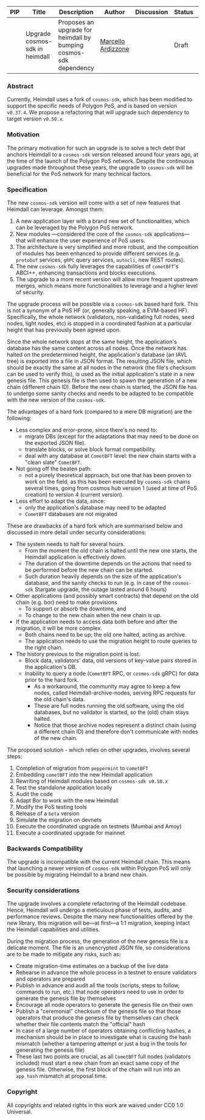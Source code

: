 | PIP | Title          | Description                | Author                        | Discussion                                                                  | Status      | Type                                     | Date                  |
|-----|----------------|----------------------------|-------------------------------|-----------------------------------------------------------------------------|-------------|------------------------------------------|-----------------------|
|  |Upgrade cosmos-sdk in heimdall| Proposes an upgrade for heimdall by bumping cosmos-sdk dependency | [Marcello Ardizzone](https://github.com/marcello33) | | Draft | Core | 2024-06-27

### Abstract

Currently, Heimdall uses a fork of `cosmos-sdk`, which has been modified to support the specific needs of Polygon PoS, and is based on version `v0.37.4`. We propose a refactoring that will upgrade such dependency to target version  `v0.50.x`.

### Motivation

The primary motivation for such an upgrade is to solve a tech debt that anchors Heimdall to a `cosmos-sdk` version released around four years ago, at the time of the launch of the Polygon PoS network. Despite the continuous upgrades made throughout these years, the upgrade to `cosmos-sdk` will be beneficial for the PoS network for many technical factors.

### Specification

The new `cosmos-sdk` version will come with a set of new features that Heimdall can leverage. Amongst them:
1. A new application layer with a brand new set of functionalities, which can be leveraged by the Polygon PoS network.
2. New modules —considered the core of the `cosmos-sdk` applications— that will enhance the user experience of PoS users.
3. The architecture is very simplified and more robust, and the composition of modules has been enhanced to provide different services (e.g. `protobuf` services, `gRPC` query services, `autocli`, new REST routes).
4. The new `cosmos-sdk` fully leverages the capabilities of `cometBFT`'s ABCI++, enhancing transactions and blocks executions.
5. The upgrade to a more recent version will allow more frequent upstream merges, which means more functionalities to leverage and a higher level of security.

The upgrade process will be possible via a `cosmos-sdk` based hard fork. This is not a synonym of a PoS HF (or, generally speaking, a EVM-based HF). Specifically, the whole network (validators, non-validating full nodes, seed nodes, light nodes, etc) is stopped in a coordinated fashion at a particular height that has previously been agreed upon.

Since the whole network stops at the same height, the application's database has the same content across all nodes. Once the network has halted on the predetermined height, the application's database (an IAVL tree) is exported into a file in JSON format. The resulting JSON file, which should be exactly the same at all nodes in the network (the file's checksum can be used to verify this), is used as the initial application's state in a new genesis file. This genesis file is then used to spawn the generation of a new chain (different chain ID). Before the new chain is started, the JSON file has to undergo some sanity checks and needs to be adapted to be compatible with the new version of the `cosmos-sdk`.

The advantages of a hard fork (compared to a mere DB migration) are the following:
- Less complex and error-prone, since there's no need to:
    - migrate DBs (except for the adaptations that may need to be done on the exported JSON file).
    - translate blocks, or solve block format compatibility.
    - deal with any database at `CometBFT` level: the new chain starts with a "clean slate" `CometBFT`.
- Not going off the beaten path:
    - not a purely theoretical approach, but one that has been proven to work on the field, as this has been executed by `cosmos-sdk` chains several times, going from cosmos hub version 1 (used at time of PoS creation) to version 4 (current version).
- Less effort to adapt the data, since:
    - only the application's database may need to be adapted
    - `CometBFT` databases are not migrated

These are drawbacks of a hard fork which are summarised below and discussed in more detail under security considerations:
- The system needs to halt for several hours.
    - From the moment the old chain is halted until the new one starts, the Heimdall application is effectively down.
    - The duration of the downtime depends on the actions that need to be performed before the new chain can be started.
    - Such duration heavily depends on the size of the application's database, and the sanity checks to run (e.g. in case of the `cosmos-sdk` Stargate upgrade, the outage lasted around 6 hours)
- Other applications (and possibly smart contracts) that depend on the old chain (e.g. bor) need to make provisions
    - To support or absorb the downtime, and
    - To change to the new chain when the new chain is up.
- If the application needs to access data both before and after the migration, it will be more complex.
    - Both chains need to be up; the old one halted, acting as archive.
    - The application needs to use the migration height to route queries to the right chain.
- The history previous to the migration point is lost.
    - Block data, validators' data, old versions of key-value pairs stored in the application's DB.
    - Inability to query a node (`CometBFT` RPC, or `cosmos-sdk` gRPC) for data prior to the hard fork.
        - As a workaround, the community may agree to keep a few nodes, called Heimdall-archive-nodes, serving RPC requests for the old chain's data.
        - These are full nodes running the old software, using the old databases, but no validator is started, so the (old) chain stays halted.
        - Notice that those archive nodes represent a distinct chain (using a different chain ID) and therefore don't communicate with nodes of the new chain.

The proposed solution - which relies on other upgrades, involves several steps:
1. Completion of migration from `peppermint` to `cometBFT`
2. Embedding `cometBFT` into the new Heimdall application
3. Rewriting of Heimdall modules based on `cosmos-sdk v0.50.x`
4. Test the standalone application locally
5. Audit the code
6. Adapt Bor to work with the new Heimdall
7. Modify the PoS testing tools
8. Release of a `beta` version
9. Simulate the migration on devnets
10. Execute the coordinated upgrade on testnets (Mumbai and Amoy)
11. Execute a coordinated upgrade for mainnet


### Backwards Compatibility

The upgrade is incompatible with the current Heimdall chain. This means that launching a newer version of `cosmos-sdk` within Polygon PoS will only be possible by migrating Heimdall to a brand new chain.

### Security considerations

The upgrade involves a complete refactoring of the Heimdall codebase. Hence, Heimdall will undergo a meticulous phase of tests, audits, and performance reviews. Despite the many new functionalities offered by the new library, this migration will be—at first—a 1:1 migration, keeping intact the Heimdall capabilities and utilities.

During the migration process, the generation of the new genesis file is a delicate moment. The file is an unencrypted JSON file, so considerations are to be made to mitigate any risks, such as:

* Create migration-time estimates on a backup of the live data
* Rehearse in advance the whole process in a testnet to ensure validators and operators are prepared
* Publish in advance and audit all the tools (scripts, steps to follow, commands to run, etc.) that node operators need to use in order to generate the genesis file by themselves
* Encourage all node operators to generate the genesis file on their own
* Publish a "ceremonial" checksum of the genesis file so that those operators that produce the genesis file by themselves can check whether their file contents match the "official" hash
* In case of a large number of operators obtaining conflicting hashes, a mechanism should be in place to investigate what is causing the hash mismatch (whether a tampering attempt or just a bug in the tools for generating the genesis file)
* These last two points are crucial, as all `CometBFT` full nodes (validators included) must start a new chain from an exact same copy of the genesis file. Otherwise, the first block of the chain will run into an `app_hash` mismatch at proposal time.


### Copyright

All copyrights and related rights in this work are waived under CC0 1.0 Universal.
